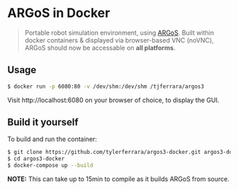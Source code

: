 # ARGoS in Docker

> Portable robot simulation environment, using [ARGoS](https://github.com/ilpincy/argos3). Built within docker containers & displayed via browser-based VNC (noVNC), ARGoS should now be accessable on **all platforms**.

## Usage
```bash
$ docker run -p 6080:80 -v /dev/shm:/dev/shm /tjferrara/argos3
```
Visit http://localhost:6080 on your browser of choice, to display the GUI.

## Build it yourself

To build and run the container:
```bash
$ git clone https://github.com/tylerferrara/argos3-docker.git argos3-docker
$ cd argos3-docker
$ docker-compose up --build
```
**NOTE:** This can take up to 15min to compile as it builds ARGoS from source.
